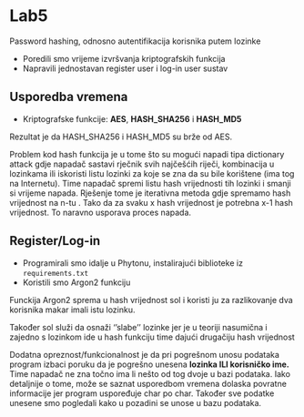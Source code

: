 # Lab5

Password hashing, odnosno autentifikacija korisnika putem lozinke

- Poredili smo vrijeme izvršvanja kriptografskih funkcija
- Napravili jednostavan register user i log-in user sustav

## Usporedba vremena

- Kriptografske funkcije: **AES**, **HASH_SHA256** i **HASH_MD5**

Rezultat je da HASH_SHA256 i HASH_MD5 su brže od AES.

Problem kod hash funkcija je u tome što su mogući napadi tipa dictionary attack gdje napadač sastavi rječnik svih najčešćih riječi, kombinacija u lozinkama ili iskoristi listu lozinki za koje se zna da su bile korištene (ima tog na Internetu). Time napadač spremi listu hash vrijednosti tih lozinki i smanji si vrijeme napada. Rješenje tome je iterativna metoda gdje spremamo hash vrijednost na n-tu . Tako da za svaku x hash vrijednost je potrebna x-1 hash vrijednost. To naravno usporava proces napada.

## Register/Log-in

- Programirali smo idalje u Phytonu, instalirajući biblioteke iz `requirements.txt`
- Koristili smo Argon2 funkciju

Funckija Argon2 sprema u hash vrijednost sol i koristi ju za razlikovanje dva korisnika makar imali istu lozinku. 

Također sol služi da osnaži ‘’slabe’’ lozinke jer je u teoriji nasumična i zajedno s lozinkom ide u hash funkciju time dajući drugačiju hash vrijednost

Dodatna opreznost/funkcionalnost je da pri pogrešnom unosu podataka program izbaci poruku da je pogrešno unesena **lozinka ILI korisničko ime.** Time napadač ne zna točno ima li nešto od tog dvoje u bazi podataka. Iako detaljnije o tome, može se saznat usporedbom vremena dolaska povratne informacije jer program uspoređuje char po char. Također sve podatke unesene smo pogledali kako u pozadini se unose u bazu podataka.